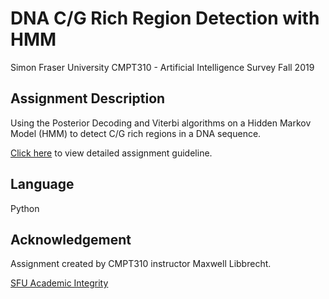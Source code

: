# DNA C/G Rich Region Detection with HMM

Simon Fraser University CMPT310 - Artificial Intelligence Survey
Fall 2019

## Assignment Description

Using the Posterior Decoding and Viterbi algorithms on a Hidden Markov Model (HMM) to detect C/G rich regions in a DNA sequence.

[Click here](https://github.com/wendyhwl/DNA-Sequence-with-HMM/blob/main/Assignment%203%20Guidelines.pdf) to view detailed assignment guideline.

## Language

Python

## Acknowledgement

Assignment created by CMPT310 instructor Maxwell Libbrecht.

[SFU Academic Integrity](http://www.sfu.ca/students/academicintegrity.html)

